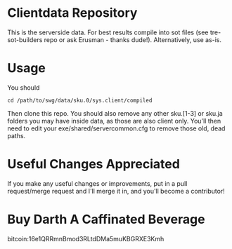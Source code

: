# Clientdata Repository

This is the serverside data. For best results compile into sot files (see tre-sot-builders repo or ask Erusman - thanks dude!). Alternatively, use as-is.

# Usage

You should 

    cd /path/to/swg/data/sku.0/sys.client/compiled

Then clone this repo. You should also remove any other sku.[1-3] or sku.ja folders you may have inside data, as those are also client only. You'll then need to edit your exe/shared/servercommon.cfg to remove those old, dead paths.

# Useful Changes Appreciated

If you make any useful changes or improvements, put in a pull request/merge request and I'll merge it in, and you'll become a contributor!

# Buy Darth A Caffinated Beverage

bitcoin:16e1QRRmnBmod3RLtdDMa5muKBGRXE3Kmh
